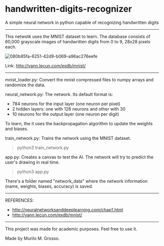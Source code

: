 # handwritten-digits-recognizer
A simple neural network in python capable of recognizing handwritten digits

------------------------------------------------------------------------------------------------------

This netwotk uses the MNIST dataset to learn.
The database consists of 60,000 grayscale images of handwritten digits from 0 to 9, 28x28 pixels each.

![080b85fa-6251-42d9-b069-a96ac276eefe](https://user-images.githubusercontent.com/102973750/222712150-c58040a2-09ea-4e40-ba55-79df1cc62687.png)

Link: http://yann.lecun.com/exdb/mnist/

------------------------------------------------------------------------------------------------------

mnist_loader.py: Convert the mnist compressed files to numpy arrays and randomize the data.

neural_network.py: The network. Its default format is: 
- 784 neurons for the input layer (one neuron per pixel)
- 2 hidden layers: one with 128 neurons and other with 30
- 10 neurons for the output layer (one neuron per digit)

To learn, the it uses the backpropagation algorithm to update the weights and biases.

train_network.py: Trains the network using the MNIST dataset.
> python3 train_network.py

app.py: Creates a canvas to test the AI. The network will try to predict the user's drawing in real time.
> python3 app.py

There's a folder named "network_data" where the network information (name, weights, biases, accuracy) is saved.

------------------------------------------------------------------------------------------------------

REFERENCES:
- http://neuralnetworksanddeeplearning.com/chap1.html
- http://yann.lecun.com/exdb/mnist/

------------------------------------------------------------------------------------------------------

This project was made for academic purposes.
Feel free to use it.

Made by Murilo M. Grosso.
